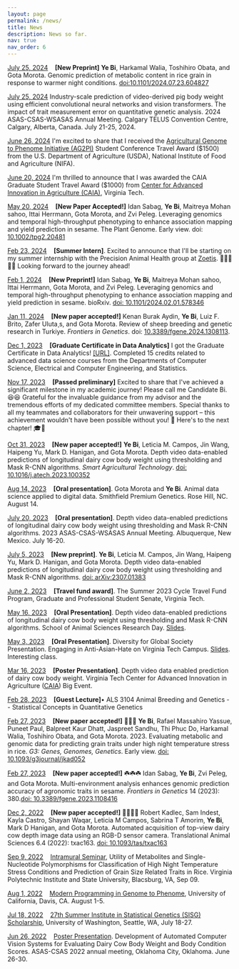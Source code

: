 ```yaml
---
layout: page
permalink: /news/
title: News
description: News so far.
nav: true
nav_order: 6
---
```


<u>July 25, 2024</u> &nbsp;&nbsp; <strong>[New Preprint]</strong> **Ye Bi**, Harkamal Walia, Toshihiro Obata, and Gota Morota. Genomic prediction of metabolic content in rice grain in response to warmer night conditions. [doi:10.1101/2024.07.23.604827](https://doi.org/10.1101/2024.07.23.604827)

<u>July 25, 2024</u> Industry-scale prediction of video-derived pig body weight using efficient convolutional neural networks and vision transformers. The impact of trait measurement error on quantitative genetic analysis. 2024 ASAS-CSAS-WSASAS Annual Meeting. Calgary TELUS Convention Centre, Calgary, Alberta, Canada. July 21-25, 2024.


<u>June 26, 2024</u> I'm excited to share that I received the [Agricultural Genome to Phenome Initiative (AG2PI)](https://www.ag2pi.org/) Student Conference Travel Award ($1500) from the U.S. Department of Agriculture (USDA), National Institute of Food and Agriculture (NIFA).

<u>June 20, 2024</u> I'm thrilled to announce that I was awarded the CAIA Graduate Student Travel Award ($1000) from [Center for Advanced Innovation in Agriculture (CAIA)](https://caia.cals.vt.edu/), Virginia Tech.

<u>May 20, 2024</u> &nbsp;&nbsp; <strong>[New Paper Accepted!]</strong> Idan Sabag, **Ye Bi**, Maitreya Mohan sahoo, Ittai Herrmann, Gota Morota, and Zvi Peleg. Leveraging genomics and temporal high-throughput phenotyping to enhance association mapping and yield prediction in sesame. The Plant Genome. Early view. doi: [10.1002/tpg2.20481](https://doi.org/10.1002/tpg2.20481)

<u>Feb 23, 2024</u> &nbsp;&nbsp; <strong>[Summer Intern]</strong>. Excited to announce that I'll be starting on my summer internship with the Precision Animal Health group at [Zoetis](https://www.zoetis.com/). 🎉🎉🎉🎉🎉 Looking forward to the journey ahead! 

<u>Feb 1, 2024</u> &nbsp;&nbsp; <strong>[New Preprint!]</strong> Idan Sabag, **Ye Bi**, Maitreya Mohan sahoo, Ittai Herrmann, Gota Morota, and Zvi Peleg. Leveraging genomics and temporal high-throughput phenotyping to enhance association mapping and yield prediction in sesame. bioRxiv. [doi: 10.1101/2024.02.01.578346](https://doi.org/10.1101/2024.02.01.578346)

<u>Jan 11, 2024</u> &nbsp;&nbsp; <strong>[New paper accepted!]</strong> Kenan Burak Aydin, **Ye Bi**, Luiz F. Brito, Zafer Uluta¸s, and Gota Morota. Review of sheep breeding and genetic research in Turkiye. <i>Frontiers in Genetics</i>. doi: [10.3389/fgene.2024.1308113](https://doi.org/10.3389/fgene.2024.1308113).

<u>Dec 1, 2023</u> &nbsp;&nbsp; <strong>[Graduate Certificate in Data Analytics]</strong> I got the Graduate Certificate in Data Analytics! [[URL]](https://dac.cs.vt.edu/academics/data-analytics/). Completed 15 credits related to advanced data science courses from the Departments of Computer Science, Electrical and Computer Engineering, and Statistics. 

<u>Nov 17, 2023</u> &nbsp;&nbsp;  <strong>[Passed preliminary]</strong> Excited to share that I've achieved a significant milestone in my academic journey! Please call me Candidate Bi. 😆😆 Grateful for the invaluable guidance from my advisor and the tremendous efforts of my dedicated committee members. Special thanks to all my teammates and collaborators for their unwavering support – this achievement wouldn't have been possible without you! 🙌 Here's to the next chapter! 🎓🌟 

<u>Oct 31, 2023</u> &nbsp;&nbsp;  <strong>[New paper accepted!]</strong> **Ye Bi**, Leticia M. Campos, Jin Wang, Haipeng Yu, Mark D. Hanigan, and Gota Morota. Depth video data-enabled predictions of longitudinal dairy cow body weight using thresholding and Mask R-CNN algorithms. <i>Smart Agricultural Technology</i>. [doi: 10.1016/j.atech.2023.100352](https://doi.org/10.1016/j.atech.2023.100352)

 <u>Aug 14, 2023</u> &nbsp;&nbsp; <strong>[Oral presentation]</strong>. Gota Morota and **Ye Bi**. Animal data science applied to digital data. Smithfield Premium Genetics. Rose Hill, NC. August 14.

<u>July 20, 2023</u> &nbsp;&nbsp; <strong>[Oral presentation]</strong>. 
    Depth video data-enabled predictions of longitudinal dairy cow body weight using thresholding and Mask R-CNN algorithms. 2023 ASAS-CSAS-WSASAS Annual Meeting. Albuquerque, New Mexico. July 16-20.

<u>July 5, 2023</u> &nbsp;&nbsp; <strong>[New preprint]</strong>. **Ye Bi**, Leticia M. Campos, Jin Wang, Haipeng Yu, Mark D. Hanigan, and Gota Morota. Depth video data-enabled predictions of longitudinal dairy cow body weight using thresholding and Mask R-CNN algorithms. [doi: arXiv:2307.01383](https://arxiv.org/abs/2307.01383)

<u>June 2, 2023</u> &nbsp;&nbsp; <strong>[Travel fund award]</strong>. The Summer 2023 Cycle Travel Fund Program, Graduate and Professional Student Senate, Virginia Tech.

<u>May 16, 2023</u> &nbsp;&nbsp; <strong>[Oral Presentation]</strong>. Depth video data-enabled predictions of longitudinal dairy cow body weight using thresholding and Mask R-CNN algorithms. School of Animal Sciences Research Day. [Slides](https://docs.google.com/presentation/d/1OJJq71HAxbWsqVaWzYRRXMic-RIrhCZRp1Zeyji_69E/edit?usp=sharing).

<u>May 3, 2023</u> &nbsp;&nbsp; <strong>[Oral Presentation]</strong>. Diversity for Global Society Presentation. Engaging in Anti-Asian-Hate on Virginia Tech Campus. [Slides](https://docs.google.com/presentation/d/11cDFQDA8LaF007pkqqETALj_1L-3fOlB-QMJc7I6dNg/edit?usp=sharing). Interesting class. 

<u>Mar 16, 2023</u> &nbsp;&nbsp; <strong>[Poster Presentation]</strong>. Depth video data enabled prediction of dairy cow body weight. Virginia Tech Center for Advanced Innovation in Agriculture ([CAIA](https://caia.cals.vt.edu/)) Big Event.

<u>Feb 28, 2023</u> &nbsp;&nbsp; <strong>[Guest Lecture]</strong>• ALS 3104 Animal Breeding and Genetics -- Statistical Concepts in Quantitative Genetics

<u>Feb 27, 2023</u> &nbsp;&nbsp; <strong>[New paper accepted!]</strong> 🌾🌾🌾 **Ye Bi**, Rafael Massahiro Yassue, Puneet Paul, Balpreet Kaur Dhatt, Jaspreet Sandhu, Thi Phuc Do, Harkamal Walia, Toshihiro Obata, and Gota Morota. 2023. Evaluating metabolic and genomic data for predicting grain traits under high night temperature stress in rice. <i>G3: Genes, Genomes, Genetics</i>. Early view. [doi: 10.1093/g3journal/jkad052](https://doi.org/10.1093/g3journal/jkad052)

<u>Feb 27, 2023</u> &nbsp;&nbsp; <strong>[New paper accepted!]</strong> ☘️☘️☘️ Idan Sabag, **Ye Bi**, Zvi Peleg, and Gota Morota. Multi-environment analysis enhances genomic prediction accuracy of agronomic traits in sesame. <i> Frontiers in Genetics </i> 14 (2023): 380.[doi: 10.3389/fgene.2023.1108416](https://doi.org/10.3389/fgene.2023.1108416)

<u>Dec 2, 2022</u>  &nbsp;&nbsp; <strong>[New paper accepted!]</strong> 🐄📸🐄📸 Robert Kadlec, Sam Indest, Kayla Castro, Shayan Waqar, Leticia M Campos, Sabrina T Amorim, **Ye Bi**, Mark D Hanigan, and Gota Morota. Automated acquisition of top-view dairy cow depth image data using an RGB-D sensor camera. Translational Animal Sciences 6.4 (2022): txac163. [doi: 10.1093/tas/txac163](https://doi.org/10.1093/tas/txac163)

<u>Sep 9, 2022</u>  &nbsp;&nbsp; [Intramural Seminar](https://vt-ads.github.io/), Utility of Metabolites and Single-Nucleotide Polymorphisms for Classification of High Night Temperature Stress Conditions and Prediction of Grain Size Related Traits in Rice. Virginia Polytechnic Institute and State University, Blacsburg, VA, Sep 09.

<u>Aug 1, 2022</u>	&nbsp;&nbsp;  [Modern Programming in Genome to Phenome](https://shortcourse.qtl.rocks/), University of California, Davis, CA. August 1-5.
 
<u>Jul 18, 2022</u>  &nbsp;&nbsp; [27th Summer Institute in Statistical Genetics (SISG) Scholarship](https://si.biostat.washington.edu/scholarships), University of Washington, Seattle, WA, July 18-27.

<u>Jun 26, 2022</u> &nbsp;&nbsp; [Poster Presentation](https://cdmcd.co/DwBqXa). Development of Automated Computer Vision Systems for Evaluating Dairy Cow Body Weight and Body Condition Scores. ASAS-CSAS 2022 annual meeting, Oklahoma City, Oklahoma. June 26-30.
